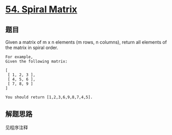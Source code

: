 # [54. Spiral Matrix](https://leetcode.com/problems/spiral-matrix/)

## 题目
Given a matrix of m x n elements (m rows, n columns), return all elements of the matrix in spiral order.

```
For example,
Given the following matrix:

[
 [ 1, 2, 3 ],
 [ 4, 5, 6 ],
 [ 7, 8, 9 ]
]

You should return [1,2,3,6,9,8,7,4,5].
```
## 解题思路

见程序注释
